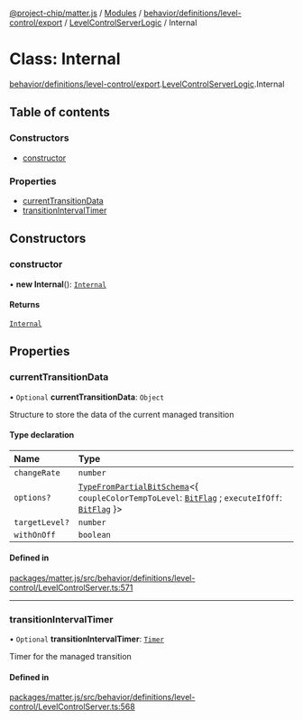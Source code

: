 [@project-chip/matter.js](../README.md) / [Modules](../modules.md) / [behavior/definitions/level-control/export](../modules/behavior_definitions_level_control_export.md) / [LevelControlServerLogic](../modules/behavior_definitions_level_control_export.LevelControlServerLogic.md) / Internal

# Class: Internal

[behavior/definitions/level-control/export](../modules/behavior_definitions_level_control_export.md).[LevelControlServerLogic](../modules/behavior_definitions_level_control_export.LevelControlServerLogic.md).Internal

## Table of contents

### Constructors

- [constructor](behavior_definitions_level_control_export.LevelControlServerLogic.Internal.md#constructor)

### Properties

- [currentTransitionData](behavior_definitions_level_control_export.LevelControlServerLogic.Internal.md#currenttransitiondata)
- [transitionIntervalTimer](behavior_definitions_level_control_export.LevelControlServerLogic.Internal.md#transitionintervaltimer)

## Constructors

### constructor

• **new Internal**(): [`Internal`](behavior_definitions_level_control_export.LevelControlServerLogic.Internal.md)

#### Returns

[`Internal`](behavior_definitions_level_control_export.LevelControlServerLogic.Internal.md)

## Properties

### currentTransitionData

• `Optional` **currentTransitionData**: `Object`

Structure to store the data of the current managed transition

#### Type declaration

| Name | Type |
| :------ | :------ |
| `changeRate` | `number` |
| `options?` | [`TypeFromPartialBitSchema`](../modules/schema_export.md#typefrompartialbitschema)\<\{ `coupleColorTempToLevel`: [`BitFlag`](../modules/schema_export.md#bitflag) ; `executeIfOff`: [`BitFlag`](../modules/schema_export.md#bitflag)  }\> |
| `targetLevel?` | `number` |
| `withOnOff` | `boolean` |

#### Defined in

[packages/matter.js/src/behavior/definitions/level-control/LevelControlServer.ts:571](https://github.com/project-chip/matter.js/blob/2d9f2165d2672864fda3496a6d0d5f93597f82c6/packages/matter.js/src/behavior/definitions/level-control/LevelControlServer.ts#L571)

___

### transitionIntervalTimer

• `Optional` **transitionIntervalTimer**: [`Timer`](../interfaces/time_export.Timer.md)

Timer for the managed transition

#### Defined in

[packages/matter.js/src/behavior/definitions/level-control/LevelControlServer.ts:568](https://github.com/project-chip/matter.js/blob/2d9f2165d2672864fda3496a6d0d5f93597f82c6/packages/matter.js/src/behavior/definitions/level-control/LevelControlServer.ts#L568)
